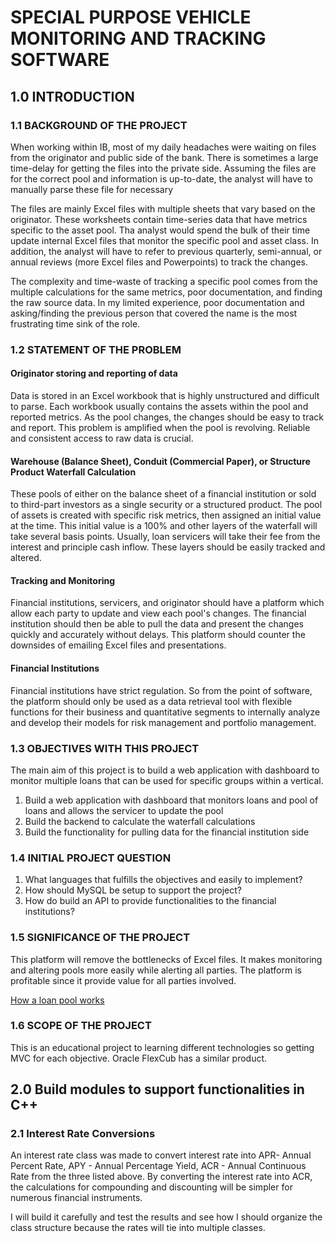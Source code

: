 # SPECIAL PURPOSE VEHICLE MONITORING AND TRACKING SOFTWARE
## 1.0 INTRODUCTION

### 1.1 BACKGROUND OF THE PROJECT

When working within IB, most of my daily headaches were waiting on files from the originator and public side of the bank. 
There is sometimes a large time-delay for getting the files into the private side. Assuming the files are for the correct
pool and information is up-to-date, the analyst will have to manually parse these file for necessary 

The files are mainly Excel files with multiple sheets that vary based on the originator. These worksheets contain 
time-series data that have metrics specific to the asset pool. Tha analyst would spend the bulk of their time update internal 
Excel files that monitor the specific pool and asset class. In addition, the analyst will have to refer to previous
quarterly, semi-annual, or annual reviews (more Excel files and Powerpoints) to track the changes.

The complexity and time-waste of tracking a specific pool comes from the multiple calculations for the same metrics, poor
documentation, and finding the raw source data. In my limited experience, poor documentation and asking/finding 
the previous person that covered the name is the most frustrating time sink of the role.

### 1.2 STATEMENT OF THE PROBLEM

#### Originator storing and reporting of data

Data is stored in an Excel workbook that is highly unstructured and difficult to parse. Each workbook usually contains
the assets within the pool and reported metrics. As the pool changes, the changes should be easy to track and report. 
This problem is amplified when the pool is revolving. Reliable and consistent access to raw data is crucial.

#### Warehouse (Balance Sheet), Conduit (Commercial Paper), or Structure Product Waterfall Calculation

These pools of either on the balance sheet of a financial institution or sold to third-part investors as a single security
or a structured product. The pool of assets is created with specific risk metrics, then assigned an initial value at the time.
This initial value is a 100% and other layers of the waterfall will take several basis points. Usually, loan servicers will take their
fee from the interest and principle cash inflow. These layers should be easily tracked and altered.

#### Tracking and Monitoring

Financial institutions, servicers, and originator should have a platform which allow each party to update and view each pool's changes. The financial
institution should then be able to pull the data and present the changes quickly and accurately without delays. This platform should
counter the downsides of emailing Excel files and presentations.

#### Financial Institutions 

Financial institutions have strict regulation. So from the point of software, the platform should only be used as a data retrieval tool with flexible
functions for their business and quantitative segments to internally analyze and develop their models for risk management and portfolio management.

### 1.3 OBJECTIVES WITH THIS PROJECT

The main aim of this project is to build a web application with dashboard to monitor multiple loans that can be used for specific groups within a vertical.
1. Build a web application with dashboard that monitors loans and pool of loans and allows the servicer to update the pool 
2. Build the backend to calculate the waterfall calculations
3. Build the functionality for pulling data for the financial institution side

### 1.4  INITIAL PROJECT QUESTION 
1. What languages that fulfills the objectives and easily to implement?
2. How should MySQL be setup to support the project?
3. How do build an API to provide functionalities to the financial institutions?

### 1.5 SIGNIFICANCE OF THE PROJECT

This platform will remove the bottlenecks of Excel files. It makes monitoring and altering pools more easily while alerting all parties. The platform is profitable
since it provide value for all parties involved. 

[How a loan pool works](https://docs.oracle.com/cd/E86273_01/html/SZ/SZ02_Overview.htm)

### 1.6 SCOPE OF THE PROJECT

This is an educational project to learning different technologies so getting MVC for each objective. Oracle FlexCub has a similar product. 

## 2.0 Build modules to support functionalities in C++

### 2.1 Interest Rate Conversions 

An interest rate class was made to convert interest rate into APR- Annual Percent Rate, APY - Annual Percentage Yield,
ACR - Annual Continuous Rate from the three listed above. By converting the interest rate into ACR, the calculations 
for compounding and discounting will be simpler for numerous financial instruments. 

I will build it carefully and test the results and see how I should organize the class structure because the rates will 
tie into multiple classes.